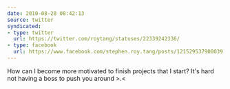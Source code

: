```yaml
---
date: 2010-08-28 08:42:13
source: twitter
syndicated:
- type: twitter
  url: https://twitter.com/roytang/statuses/22339242336/
- type: facebook
  url: https://www.facebook.com/stephen.roy.tang/posts/121529537900039
---
```


How can I become more motivated to finish projects that I start? It's hard not having a boss to push you around &gt;.&lt;